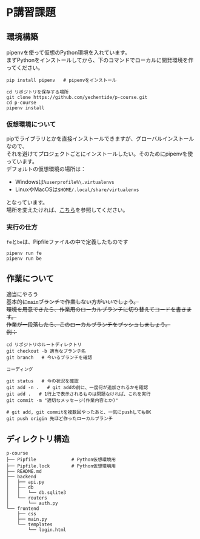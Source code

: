 # P講習課題

## 環境構築

pipenvを使って仮想のPython環境を入れています。  
まずPythonをインストールしてから、下のコマンドでローカルに開発環境を作ってください。

```shell
pip install pipenv   # pipenvをインストール

cd リポジトリを保存する場所
git clone https://github.com/yechentide/p-course.git
cd p-course
pipenv install
```

### 仮想環境について

pipでライブラリとかを直接インストールできますが、グローバルインストールなので、  
それを避けてプロジェクトごとにインストールしたい。そのためにpipenvを使っています。  
デフォルトの仮想環境の場所は：

- Windowsは`%userprofile%\.virtualenvs`
- LinuxやMacOSは`$HOME/.local/share/virtualenvs`

となっています。  
場所を変えたければ、[こちら](https://qiita.com/y-tsutsu/items/54c10e0b2c6b565c887a#%E4%BB%AE%E6%83%B3%E7%92%B0%E5%A2%83%E9%96%A2%E9%80%A3%E3%81%AE%E6%93%8D%E4%BD%9C)を参照してください。

### 実行の仕方

`fe`と`be`は、Pipfileファイルの中で定義したものです

```shell
pipenv run fe
pipenv run be
```

## 作業について

適当にやろう  
~~基本的に`main`ブランチで作業しない方がいいでしょう。~~  
~~環境を用意できたら、作業用のローカルブランチに切り替えてコードを書きます。~~  
~~作業が一段落したら、このローカルブランチをプッシュしましょう。~~  
~~例：~~

```shell
cd リポジトリのルートディレクトリ
git checkout -b 適当なブランチ名
git branch   # 今いるブランチを確認

コーディング

git status   # 今の状況を確認
git add -n .   # git addの前に、一度何が追加されるかを確認
git add .   # 1行上で表示されるものは問題なければ、これを実行
git commit -m "適切なメッセージ(作業内容とか)"

# git add, git commitを複数回やったあと、一気にpushしてもOK
git push origin 先ほど作ったローカルブランチ
```

## ディレクトリ構造

```shell
p-course
├── Pipfile             # Python仮想環境用
├── Pipfile.lock        # Python仮想環境用
├── README.md
├── backend
│   ├── api.py
│   ├── db
│   │   └── db.sqlite3
│   └── routers
│       └── auth.py
└── frontend
    ├── css
    ├── main.py
    └── templates
        └── login.html
```
